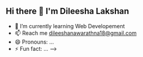 <h2 style="font-weight:bold">
Hi there 👋 I'm Dileesha Lakshan 
</h2>


- 🌱 I’m currently learning Web Developement
- 📫 Reach me <a>dileeshanawarathna18@gmail.com </a>
- 😄 Pronouns: ...
- ⚡ Fun fact: ...
-->
